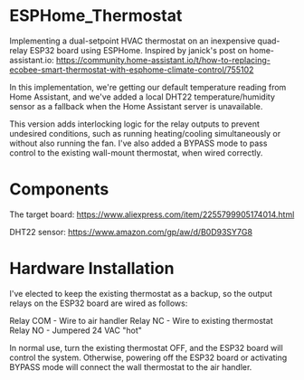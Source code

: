 # ESPHome_Thermostat

Implementing a dual-setpoint HVAC thermostat on an inexpensive quad-relay ESP32 board using ESPHome. Inspired by janick's post on home-assistant.io: https://community.home-assistant.io/t/how-to-replacing-ecobee-smart-thermostat-with-esphome-climate-control/755102

In this implementation, we're getting our default temperature reading from Home Assistant, and we've added a local DHT22 temperature/humidity sensor as a fallback when the Home Assistant server is unavailable. 

This version adds interlocking logic for the relay outputs to prevent undesired conditions, such as running heating/cooling simultaneously or without also running the fan. I've also added a BYPASS mode to pass control to the existing wall-mount thermostat, when wired correctly. 

#  Components
The target board:
https://www.aliexpress.com/item/2255799905174014.html

DHT22 sensor:
https://www.amazon.com/gp/aw/d/B0D93SY7G8

#  Hardware Installation
I've elected to keep the existing thermostat as a backup, so the output relays on the ESP32 board are wired as follows:

Relay COM - Wire to air handler
Relay NC  - Wire to existing thermostat
Relay NO  - Jumpered 24 VAC "hot"

In normal use, turn the existing thermostat OFF, and the ESP32 board will control the system. Otherwise, powering off the ESP32 board or activating BYPASS mode will connect the wall thermostat to the air handler. 
